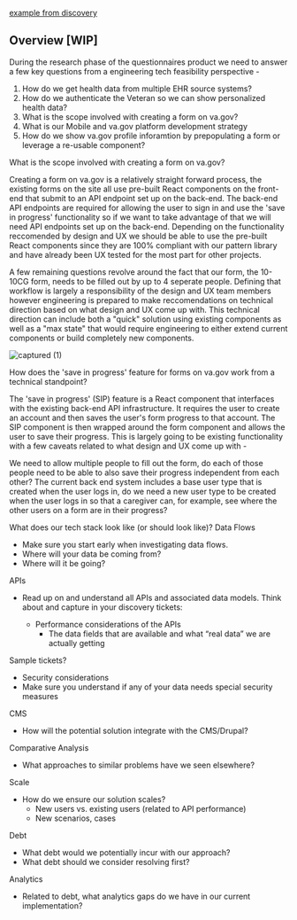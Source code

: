 

[example from discovery](https://github.com/department-of-veterans-affairs/va.gov-team/tree/master/products/caregivers/discovery/engineering)

## Overview [WIP]

During the research phase of the questionnaires product we need to answer a few key questions from a engineering tech feasibility perspective - 

1. How do we get health data from multiple EHR source systems? 
2. How do we authenticate the Veteran so we can show personalized health data?
3. What is the scope involved with creating a form on va.gov?
4. What is our Mobile and va.gov platform development strategy 
5. How do we show va.gov profile inforamtion by prepopulating a form or leverage a re-usable component?


What is the scope involved with creating a form on va.gov?

Creating a form on va.gov is a relatively straight forward process, the existing forms on the site all use pre-built React components on the front-end that submit to an API endpoint set up on the back-end. The back-end API endpoints are required for allowing the user to sign in and use the 'save in progress' functionality so if we want to take advantage of that we will need API endpoints set up on the back-end. Depending on the functionality reccomended by design and UX we should be able to use the pre-built React components since they are 100% compliant with our pattern library and have already been UX tested for the most part for other projects.

A few remaining questions revolve around the fact that our form, the 10-10CG form, needs to be filled out by up to 4 seperate people. Defining that workflow is largely a responsibility of the design and UX team members however engineering is prepared to make reccomendations on technical direction based on what design and UX come up with. This technical direction can include both a "quick" solution using existing components as well as a "max state" that would require engineering to either extend current components or build completely new components.

![captured (1)](https://user-images.githubusercontent.com/1793923/86625609-57103880-bf93-11ea-830a-477e91c1ac8f.gif)


How does the 'save in progress' feature for forms on va.gov work from a technical standpoint?

The 'save in progress' (SIP) feature is a React component that interfaces with the existing back-end API infrastructure. It requires the user to create an account and then saves the user's form progress to that account. The SIP component is then wrapped around the form component and allows the user to save their progress. This is largely going to be existing functionality with a few caveats related to what design and UX come up with -

We need to allow multiple people to fill out the form, do each of those people need to be able to also save their progress independent from each other?
The current back end system includes a base user type that is created when the user logs in, do we need a new user type to be created when the user logs in so that a caregiver can, for example, see where the other users on a form are in their progress?



What does our tech stack look like (or should look like)?
Data Flows
- Make sure you start early when investigating data flows. 
- Where will your data be coming from? 
- Where will it be going?

APIs
- Read up on and understand all APIs and associated data models. Think about and capture in your discovery tickets:

  - Performance considerations of the APIs
    - The data fields that are available and what “real data” we are actually getting

Sample tickets?
- Security considerations
- Make sure you understand if any of your data needs special security measures

CMS
- How will the potential solution integrate with the CMS/Drupal?

Comparative Analysis
- What approaches to similar problems have we seen elsewhere?

Scale
- How do we ensure our solution scales?
   - New users vs. existing users (related to API performance)
   - New scenarios, cases

Debt
  - What debt would we potentially incur with our approach?
  - What debt should we consider resolving first?

Analytics
  - Related to debt, what analytics gaps do we have in our current implementation?
